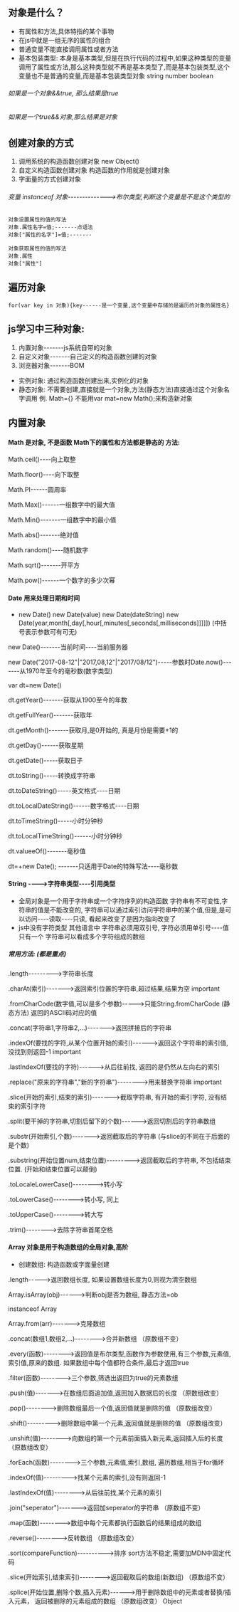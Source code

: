 ## 对象是什么？

- 有属性和方法,具体特指的某个事物
- 在js中就是一组无序的属性的组合
- 普通变量不能直接调用属性或者方法
- 基本包装类型: 本身是基本类型,但是在执行代码的过程中,如果这种类型的变量调用了属性或方法,那么这种类型就不再是基本类型了,而是基本包装类型,这个变量也不是普通的变量,而是基本包装类型对象  string number boolean

###### 如果是一个对象&&true, 那么结果是true

###### 如果是一个true&&对象,那么结果是对象

## 创建对象的方式

1. 调用系统的构造函数创建对象 new Object()
2. 自定义构造函数创建对象  构造函数的作用就是创建对象
3. 字面量的方式创建对象

###### 变量 instanceof 对象-------------->布尔类型,判断这个变量是不是这个类型的

```
对象设置属性的值的写法
对象.属性名字=值;-------点语法
对象["属性的名字"]=值;-------

对象获取属性的值的写法
对象.属性
对象["属性"]
```

## 遍历对象

```
for(var key in 对象){key------是一个变量,这个变量中存储的是遍历的对象的属性名}
```

## js学习中三种对象:

1. 内置对象-------js系统自带的对象
2. 自定义对象-------自己定义的构造函数创建的对象
3. 浏览器对象-------BOM

- 实例对象: 通过构造函数创建出来,实例化的对象
- 静态对象: 不需要创建,直接就是一个对象,方法(静态方法)直接通过这个对象名字调用  例. Math={} 不能用var mat=new Math();来构造新对象

## 内置对象

#### Math  是对象, 不是函数  Math下的属性和方法都是静态的 方法:

Math.ceil()----向上取整

Math.floor()----向下取整

Math.PI------圆周率

Math.Max()------一组数字中的最大值

Math.Min()-------一组数字中的最小值

Math.abs()-------绝对值

Math.random()----随机数字

Math.sqrt()-------开平方

Math.pow()------一个数字的多少次幂

#### Date 用来处理日期和时间  

- new Date()  new Date(value) new Date(dateString) new Date(year,month[,day[,hour[,minutes[,seconds[,milliseconds]]]]]) (中括号表示参数可有可无)

new Date()-------当前时间----当前服务器

new Date("2017-08-12"|"2017,08,12"|"2017/08/12")-----参数时Date.now()-------从1970年至今的毫秒数(数字类型)

var dt=new Date()

dt.getYear()-------获取从1900至今的年数

dt.getFullYear()-------获取年

dt.getMonth()-------获取月,是0开始的, 真是月份是需要+1的

dt.getDay()------获取星期

dt.getDate()-----获取日子

dt.toString()-----转换成字符串

dt.toDateString()-----英文格式----日期

dt.toLocalDateString()------数字格式----日期

dt.toTimeString()-----小时分钟秒

dt.toLocalTimeString()------小时分钟秒

dt.valueeOf()-------毫秒值

dt=+new Date(); -------只适用于Date的特殊写法----毫秒数

#### String ---->字符串类型----引用类型   

- 全局对象是一个用于字符串或一个字符序列的构造函数   字符串有不可变性,字符串的值是不能改变的, 字符串可以通过索引访问字符串中的某个值,但是,是可以访问----读取----只读,  看起来改变了是因为指向改变了
- js中没有字符类型   其他语言中 字符串必须用双引号, 字符必须用单引号----值只有一个  字符串可以看成多个字符组成的数组

##### 常用方法: (都是重点)

.length--------->字符串长度

.charAt(索引)------->返回索引位置的字符串,超过结果,结果为空 important

.fromCharCode(数字值,可以是多个参数)----->只能String.fromCharCode (静态方法) 返回的ASCII码对应的值

.concat(字符串1,字符串2,...)------->返回拼接后的字符串

.indexOf(要找的字符,从某个位置开始的索引)------>返回这个字符串的索引值,没找到则返回-1  important

.lastIndexOf(要找的字符)------>从后往前找, 返回的是仍然从左向右的索引

.replace("原来的字符串","新的字符串")-------->用来替换字符串    important

.slice(开始的索引,结束的索引)------->截取字符串, 有开始的索引字符, 没有结束的索引字符

.split(要干掉的字符串,切割后留下的个数)------>返回切割后的字符串数组

.substr(开始索引,个数)------->返回截取后的字符串  (与slice的不同在于后面的是个数)

.substring(开始位置num,结束位置)--------->返回截取后的字符串, 不包括结束位置. (开始和结束位置可以颠倒)

.toLocaleLowerCase()-------->转小写

.toLowerCase()-------->转小写, 同上

.toUpperCase()-------->转大写

.trim()-------->去除字符串首尾空格

#### Array  对象是用于构造数组的全局对象,高阶  

- 创建数组: 构造函数或字面量创建

.length----->返回数组长度,  如果设置数组长度为0,则视为清空数组

Array.isArray(obj)------>判断obj是否为数组, 静态方法=ob

instanceof Array

Array.from(arr)------->克隆数组

.concat(数组1,数组2,...)-------->合并新数组 （原数组不变）

.every(函数)-------->返回值是布尔类型,函数作为参数使用,有三个参数,元素值,索引值,原来的数组.    如果数组中每个值都符合条件,最后才返回true

.filter(函数)-------->三个参数,筛选出返回为true的元素数组

.push(值)------->在数组后面追加值,返回加入数据后的长度 （原数组改变）

.pop()-------->删除数组最后一个值,返回值就是删除的值 （原数组改变）

.shift()--------->删除数组中第一个元素,返回值就是删除的值 （原数组改变）

.unshift(值)-------->向数组的第一个元素前面插入新元素,返回插入后的长度 （原数组改变）

.forEach(函数)-------->三个参数,元素值,索引,数组, 遍历数组,相当于for循环

.indexOf(值)--------->找某个元素的索引,没有则返回-1

.lastIndexOf(值)-------->从后往前找,某个元素的索引

.join("seperator")------->返回加seperator的字符串 （原数组不变）

.map(函数)-------->数组中每个元素都执行函数后的结果组成的数组

.reverse()-------->反转数组 （原数组改变）

.sort(compareFunction)---------->排序  sort方法不稳定,需要加MDN中固定代码

.slice(开始索引,结束索引)-------->返回截取后的数组(新数组) （原数组不变）

.splice(开始位置,删除个数,插入元素)------>用于删除数组中的元素或者替换/插入元素， 返回被删除的元素组成的数组 （原数组改变）
Object